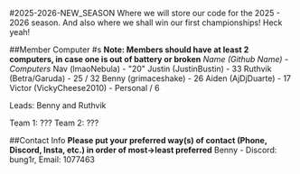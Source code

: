 #2025-2026-NEW_SEASON
Where we will store our code for the 2025 - 2026 season. And also where we shall win our first championships! Heck yeah!

##Member Computer #s
**Note: Members should have at least 2 computers, in case one is out of battery or broken**
_Name (Github Name) - Computers_
Nav (lmaoNebula) - "20"
Justin (JustinBustin) - 33
Ruthvik (Betra/Garuda) - 25 / 32
Benny (grimaceshake) - 26
Aiden (AjDjDuarte) - 17
Victor (VickyCheese2010) - Personal / 6

Leads: Benny and Ruthvik

Team 1: ???
Team 2: ???

##Contact Info
**Please put your preferred way(s) of contact (Phone, Discord, Insta, etc.) in order of most->least preferred**
Benny - Discord: bung1r, Email: 1077463
